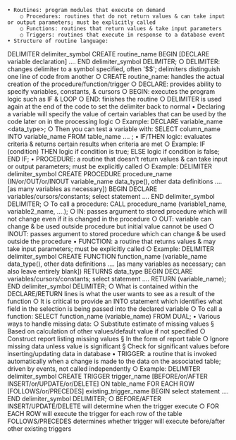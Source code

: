 	• Routines: program modules that execute on demand
		○ Procedures: routines that do not return values & can take input or output parameters; must be explicitly called
		○ Functions: routines that return values & take input parameters
		○ Triggers: routines that execute in response to a database event
	• Structure of routine language:
DELIMITER delimiter_symbol
CREATE routine_name
BEGIN
     [DECLARE variable declaration]
     ….
END delimiter_symbol
DELIMITER;
		○ DELIMITER: changes delimiter to a symbol specified, often '$$'; delimiters distinguish one line of code from another
		○ CREATE routine_name: handles the actual creation of the procedure/function/trigger
		○ DECLARE: provides ability to specify variables, constants, & cursors
		○ BEGIN: executes the program logic such as IF & LOOP
		○ END: finishes the routine
		○ DELIMITER is used again at the end of the code to set the delimiter back to normal
	• Declaring a variable will specify the value of certain variables that can be used by the code later on in the processing logic
		○ Example:
DECLARE variable_name <data_type>;
		○ Then you can test a variable with:
SELECT column_name INTO variable_name FROM table_name …. ;
	• IF/THEN logic: evaluates criteria & returns certain results when criteria are met
		○ Example:
IF (condition) THEN 
     logic if condition is true;
ELSE
     logic if condition is false;
END IF;
	• PROCEDURE: a routine that doesn't return values & can take input or output parameters; must be explicitly called
		○ Example:
DELIMITER delimiter_symbol
CREATE PROCEDURE procedure_name (IN/or/OUT/or/INOUT variable_name data_type(), other data definitions …. [as many variables as necessary])
BEGIN
     DECLARE variables/cursors/constants;
     select statement ….
END delimiter_symbol
DELIMITER;
		○ To call a procedure:
CALL procedure_name (variable1_name, variable2_name, ….);
		○ IN: passes argument to stored procedure which will not change even if it is changed in the procedure
		○ OUT: variable can change & be used outside procedure but initial value cannot be used
		○ INOUT: passes argument to stored procedure which can change & be used outside the procedure
	• FUNCTION: a routine that returns values & may take input parameters; must be explicitly called
		○ Example:
DELIMITER delimiter_symbol
CREATE FUNCTION function_name (variable_name data_type(), other data definitions …. [as many variables as necessary; can also leave entirely blank])
RETURNS data_type
BEGIN
     DECLARE variables/cursors/constants;
     select statement ….
     RETURN (variable_name);
END delimiter_symbol
DELIMITER;
		○ What is contained within the DECLARE/RETURN lines is what the user wants to see as a result of the function
		○ It is critical to provide an INTO statement which identifies what field in the selection is being passed into the declared variable
		○ To call a function:
SELECT function_name (variable_name) FROM DUAL;
	• Various ways to handle missing data:
		○ Substitute estimate of missing values
			§ Based on calculation of other values/default value if not specified
		○ Construct report listing missing values
			§ In the form of report table
		○ Ignore missing data unless value is significant
			§ Check for significant values before inserting/updating data in database
	• TRIGGER: a routine that is invoked automatically when a change is made to the data on the associated table; driven by events, not called independently
		○ Example:
DELIMITER delimiter_symbol
CREATE TRIGGER trigger_name [BEFORE/or/AFTER INSERT/or/UPDATE/or/DELETE] ON table_name
FOR EACH ROW [FOLLOWS/or/PRECEDES] existing_trigger_name
BEGIN
     select statement ….
END delimiter_symbol
DELIMITER;
		○ BEFORE/AFTER INSERT/UPDATE/DELETE will determine when the trigger execute
		○ FOR EACH ROW will execute the trigger for each row of the table
FOLLOWS/PRECEDES determines whether trigger will execute before/after other existing triggers